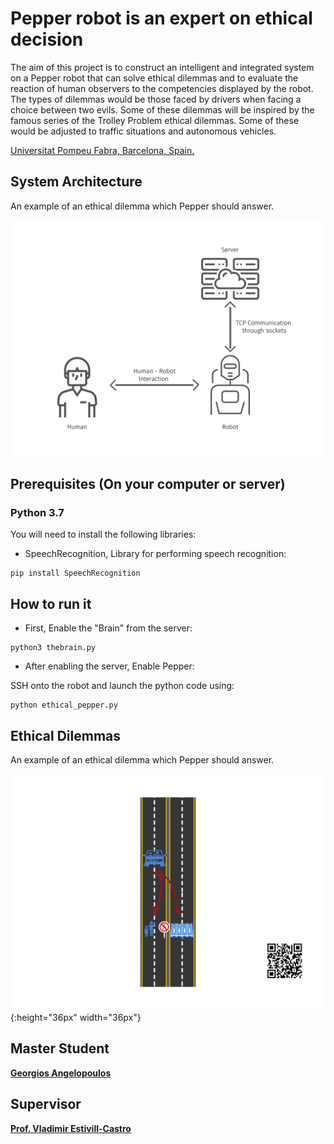 # Pepper robot is an expert on ethical decision 

The aim of this project is to construct an intelligent and integrated system on a Pepper robot that can solve ethical dilemmas and to evaluate the reaction of human observers to the competencies displayed by the robot. The types of dilemmas would be those faced by drivers when facing a choice between two evils. Some of these dilemmas will be inspired by the famous series of the Trolley Problem ethical dilemmas. Some of these would be adjusted to traffic situations and autonomous vehicles. 



[Universitat Pompeu Fabra, Barcelona, Spain.](https://www.upf.edu/)


## System Architecture

An example of an ethical dilemma which Pepper should answer.

![case1](/images/system_architecture.png)


## Prerequisites (On your computer or server)

### Python 3.7 

You will need to install the following libraries:

* SpeechRecognition, Library for performing speech recognition:
```
pip install SpeechRecognition
```

## How to run it

* First, Enable the "Brain" from the server:

```
python3 thebrain.py
```

* After enabling the server, Enable Pepper:

SSH onto the robot and launch the python code using:

```
python ethical_pepper.py
```

## Ethical Dilemmas

An example of an ethical dilemma which Pepper should answer.

![case1](/images/Dilemmas/case_no1.png){:height="36px" width="36px"}

## Master Student

[**Georgios Angelopoulos**](https://www.linkedin.com/in/george-angelopoulos/)


## Supervisor

[**Prof. Vladimir Estivill-Castro**](https://www.upf.edu/web/etic/entry/-/-/54009/409/vladimir-estivill)

<!--
* spaCy is compatible with 64-bit CPython 2.7 / 3.5+ and runs on Unix/Linux, macOS/OS X and Windows:
```
pip install -U spacy
```

* gTTS (Google Text-to-Speech), a Python library and CLI tool to interface with Google Translate's text-to-speech API:
```
pip install gTTS
```

* SpeechRecognition, Library for performing speech recognition, with support for several engines and APIs, online and offline:
```
pip install SpeechRecognition
```




-->

